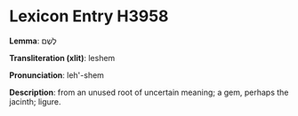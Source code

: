 # Lexicon Entry H3958

**Lemma**: לֶשֶׁם

**Transliteration (xlit)**: leshem

**Pronunciation**: leh'-shem

**Description**:
from an unused root of uncertain meaning; a gem, perhaps the jacinth; ligure.
